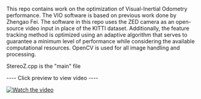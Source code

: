 This repo contains work on the optimization of Visual-Inertial Odometry performance.  The VIO software is based on previous work done by Zhengao Fei.  The software in this repo uses the ZED camera as an open-source video input in place of the KITTI dataset. Additionally, the feature tracking method is optimized using an adaptive algorithm that serves to guarantee a minimum level of performance while considering the available computational resources.  OpenCV is used for all image handling and processing.

StereoZ.cpp is the "main" file

---- Click preview to view video ----

[![Watch the video](https://img.youtube.com/vi/lMiAxw_kDw4/0.jpg)](https://youtu.be/lMiAxw_kDw4)



